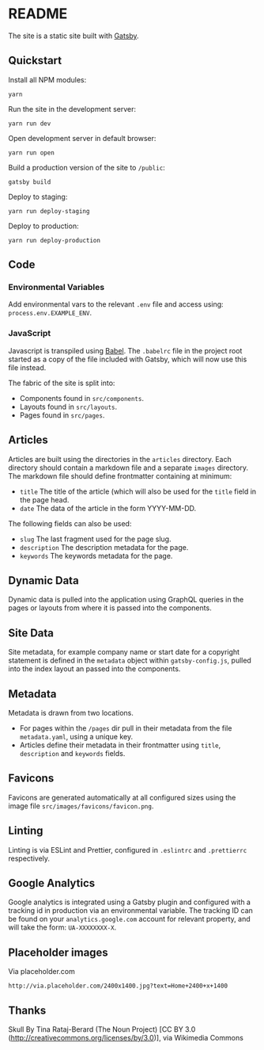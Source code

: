 # README

The site is a static site built with [Gatsby](https://www.gatsbyjs.org/). 

## Quickstart

Install all NPM modules:

```
yarn
```

Run the site in the development server: 
```
yarn run dev
```

Open development server in default browser:
```
yarn run open
```

Build a production version of the site to `/public`:
```
gatsby build
```

Deploy to staging:
```
yarn run deploy-staging
```

Deploy to production:
```
yarn run deploy-production
```

## Code

### Environmental Variables

Add environmental vars to the relevant `.env` file and access using: `process.env.EXAMPLE_ENV`.

### JavaScript

Javascript is transpiled using [Babel](https://babeljs.io/). The `.babelrc` file in the project root started as a copy of the file included with Gatsby, which will now use this file instead.

The fabric of the site is split into:

  - Components found in `src/components`.
  - Layouts found in `src/layouts`.
  - Pages found in `src/pages`.

## Articles

Articles are built using the directories in the `articles` directory. Each directory should contain a markdown file and a separate `images` directory. The markdown file should define frontmatter containing at minimum:

- `title` The title of the article (which will also be used for the `title` field in the page head.
- `date` The data of the article in the form YYYY-MM-DD.

The following fields can also be used:

- `slug` The last fragment used for the page slug.
- `description` The description metadata for the page.
- `keywords` The keywords metadata for the page.


## Dynamic Data

Dynamic data is pulled into the application using GraphQL queries in the pages or layouts from where it is passed into the components.

## Site Data

Site metadata, for example company name or start date for a copyright statement is defined in the `metadata` object within `gatsby-config.js`,  pulled into the index layout an passed into the components.

## Metadata

Metadata is drawn from two locations.

- For pages within the  `/pages` dir pull in their metadata from the file `metadata.yaml`, using a unique key.
- Articles define their metadata in their frontmatter using `title`, `description` and `keywords` fields. 

## Favicons

Favicons are generated automatically at all configured sizes using the image file `src/images/favicons/favicon.png`.

## Linting

Linting is via ESLint and Prettier, configured in `.eslintrc` and `.prettierrc` respectively.

## Google Analytics 

Google analytics is integrated using a Gatsby plugin and configured with a tracking id in production via an environmental variable. The tracking ID can be found on your `analytics.google.com` account for relevant property, and will take the form: `UA-XXXXXXXX-X`.


## Placeholder images

Via placeholder.com

```
http://via.placeholder.com/2400x1400.jpg?text=Home+2400+x+1400
```

## Thanks

Skull By Tina Rataj-Berard (The Noun Project) [CC BY 3.0 (http://creativecommons.org/licenses/by/3.0)], via Wikimedia Commons